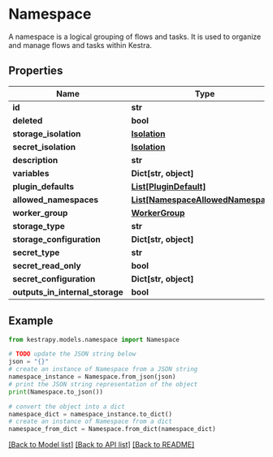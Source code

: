 # Namespace

A namespace is a logical grouping of flows and tasks. It is used to organize and manage flows and tasks within Kestra.

## Properties

Name | Type | Description | Notes
------------ | ------------- | ------------- | -------------
**id** | **str** |  | 
**deleted** | **bool** |  | 
**storage_isolation** | [**Isolation**](Isolation.md) |  | [optional] 
**secret_isolation** | [**Isolation**](Isolation.md) |  | [optional] 
**description** | **str** |  | [optional] 
**variables** | **Dict[str, object]** |  | [optional] 
**plugin_defaults** | [**List[PluginDefault]**](PluginDefault.md) |  | [optional] 
**allowed_namespaces** | [**List[NamespaceAllowedNamespace]**](NamespaceAllowedNamespace.md) |  | [optional] 
**worker_group** | [**WorkerGroup**](WorkerGroup.md) |  | [optional] 
**storage_type** | **str** |  | [optional] 
**storage_configuration** | **Dict[str, object]** |  | [optional] 
**secret_type** | **str** |  | [optional] 
**secret_read_only** | **bool** |  | [optional] 
**secret_configuration** | **Dict[str, object]** |  | [optional] 
**outputs_in_internal_storage** | **bool** |  | [optional] 

## Example

```python
from kestrapy.models.namespace import Namespace

# TODO update the JSON string below
json = "{}"
# create an instance of Namespace from a JSON string
namespace_instance = Namespace.from_json(json)
# print the JSON string representation of the object
print(Namespace.to_json())

# convert the object into a dict
namespace_dict = namespace_instance.to_dict()
# create an instance of Namespace from a dict
namespace_from_dict = Namespace.from_dict(namespace_dict)
```
[[Back to Model list]](../README.md#documentation-for-models) [[Back to API list]](../README.md#documentation-for-api-endpoints) [[Back to README]](../README.md)


